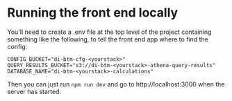 # Running the front end locally

You'll need to create a .env file at the top level of the project containing something like the
following, to tell the front end app where to find the config:

```
CONFIG_BUCKET="di-btm-cfg-<yourstack>"
QUERY_RESULTS_BUCKET="s3://di-btm-<yourstack>-athena-query-results"
DATABASE_NAME="di-btm-<yourstack>-calculations"
```

Then you can just run `npm run dev` and go to http://localhost:3000 when the server has started.
